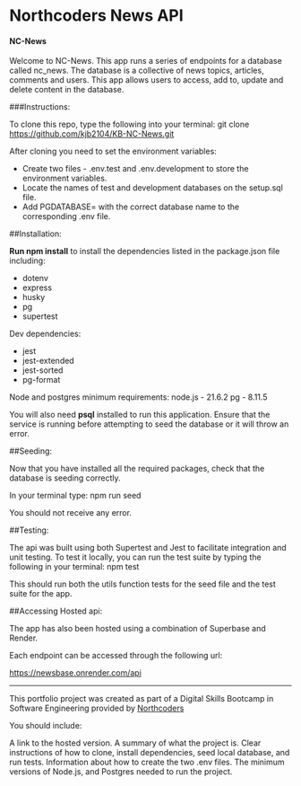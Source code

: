 # Northcoders News API

#### NC-News

Welcome to NC-News. This app runs a series of endpoints for a database called nc_news. The database is a collective of news topics, articles, comments and users. This app allows users to access, add to, update and delete content in the database.

###Instructions:

To clone this repo, type the following into your terminal: git clone https://github.com/kjb2104/KB-NC-News.git

After cloning you need to set the environment variables:

* Create two files - .env.test and .env.development to store the environment variables.
* Locate the names of test and development databases on the setup.sql file.
* Add PGDATABASE= with the correct database name to the corresponding .env file.

##Installation:

**Run npm install** to install the dependencies listed in the package.json file including:

* dotenv
* express
* husky
* pg
* supertest

Dev dependencies:
* jest
* jest-extended
* jest-sorted
* pg-format

Node and postgres minimum requirements:
node.js - 21.6.2
pg - 8.11.5

You will also need **psql** installed to run this application. Ensure that the service is running before attempting to seed the database or it will throw an error.

##Seeding:

Now that you have installed all the required packages, check that the database is seeding correctly.

In your terminal type: npm run seed

You should not receive any error.

##Testing:

The api was built using both Supertest and Jest to facilitate integration and unit testing. To test it locally, you can run the test suite by typing the following in your terminal: npm test 

This should run both the utils function tests for the seed file and the test suite for the app.

##Accessing Hosted api:

The app has also been hosted using a combination of Superbase and Render.

Each endpoint can be accessed through the following url:

https://newsbase.onrender.com/api






--- 

This portfolio project was created as part of a Digital Skills Bootcamp in Software Engineering provided by [Northcoders](https://northcoders.com/)




You should include:

A link to the hosted version.
A summary of what the project is.
Clear instructions of how to clone, install dependencies, seed local database, and run tests.
Information about how to create the two .env files.
The minimum versions of Node.js, and Postgres needed to run the project.
